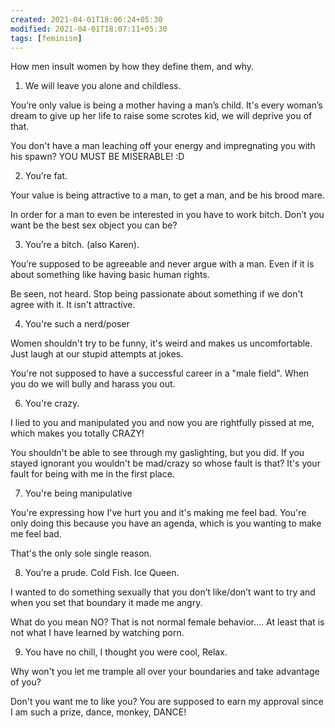 ```yaml
---
created: 2021-04-01T18:06:24+05:30
modified: 2021-04-01T18:07:11+05:30
tags: [feminism]
---
```


 How men insult women by how they define them, and why. 
 
 1. We will leave you alone and childless.
 
 You’re only value is being a mother having a man’s child. It's every woman’s dream to give up her life to raise some scrotes kid, we will deprive you of that.
 
 You don't have a man leaching off your energy and impregnating you with his spawn? YOU MUST BE MISERABLE! :D
 
 2. You’re fat.
 
 Your value is being attractive to a man, to get a man, and be his brood mare.
 
 In order for a man to even be interested in you have to work bitch. Don’t you want be the best sex object you can be?
 
 3. You’re a bitch. (also Karen).
 
 You’re supposed to be agreeable and never argue with a man. Even if it is about something like having basic human rights.
 
 Be seen, not heard. Stop being passionate about something if we don't agree with it. It isn't attractive.
 
 4. You're such a nerd/poser
 
 Women shouldn't try to be funny, it's weird and makes us uncomfortable. Just laugh at our stupid attempts at jokes.
 
 You're not supposed to have a successful career in a "male field". When you do we will bully and harass you out.
 
 6. You're crazy.
 
 I lied to you and manipulated you and now you are rightfully pissed at me, which makes you totally CRAZY!
 
 You shouldn't be able to see through my gaslighting, but you did. If you stayed ignorant you wouldn't be mad/crazy so whose fault is that? It's your fault for being with me in the first place.
 
 7. You're being manipulative
 
 You're expressing how I've hurt you and it's making me feel bad. You're only doing this because you have an agenda, which is you wanting to make me feel bad.
 
 That's the only sole single reason.
 
 8. You’re a prude. Cold Fish. Ice Queen.
 
 I wanted to do something sexually that you don’t like/don’t want to try and when you set that boundary it made me angry.
 
 What do you mean NO? That is not normal female behavior.... At least that is not what I have learned by watching porn.
 
 9. You have no chill, I thought you were cool, Relax.
 
 Why won't you let me trample all over your boundaries and take advantage of you?
 
 Don't you want me to like you? You are supposed to earn my approval since I am such a prize, dance, monkey, DANCE!
 
